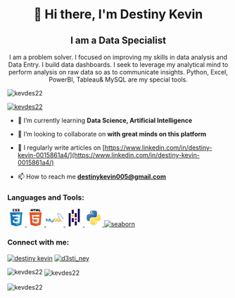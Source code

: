 <h1 align="center">👋 Hi there, I'm Destiny Kevin</h1>
<h2 align="center">I am a Data Specialist</h3>

<p align="center"> I am a problem solver. I focused on improving my skills in data analysis and Data Entry.  I build data dashboards. I seek to leverage my analytical mind to perform analysis on raw data so as to communicate insights. Python, Excel, PowerBI, Tableau& MySQL are my special tools. </p>

<p align="left"> <img src="https://komarev.com/ghpvc/?username=kevdes22&label=Profile%20views&color=0e75b6&style=flat" alt="kevdes22" /> </p>

<p align="left"> <a href="https://github.com/ryo-ma/github-profile-trophy"><img src="https://github-profile-trophy.vercel.app/?username=kevdes22" alt="kevdes22" /></a> </p>

- 🌱 I’m currently learning **Data Science, Artificial Intelligence**

- 👯 I’m looking to collaborate on **with great minds on this platform**

- 📝 I regularly write articles on [https://www.linkedin.com/in/destiny-kevin-0015861a4/](https://www.linkedin.com/in/destiny-kevin-0015861a4/)

- 📫 How to reach me **destinykevin005@gmail.com**

<h3 align="left">Languages and Tools:</h3>
<p align="left"> <a href="https://www.w3schools.com/css/" target="_blank" rel="noreferrer"> <img src="https://raw.githubusercontent.com/devicons/devicon/master/icons/css3/css3-original-wordmark.svg" alt="css3" width="40" height="40"/> </a> <a href="https://www.w3.org/html/" target="_blank" rel="noreferrer"> <img src="https://raw.githubusercontent.com/devicons/devicon/master/icons/html5/html5-original-wordmark.svg" alt="html5" width="40" height="40"/> </a> <a href="https://www.mysql.com/" target="_blank" rel="noreferrer"> <img src="https://raw.githubusercontent.com/devicons/devicon/master/icons/mysql/mysql-original-wordmark.svg" alt="mysql" width="40" height="40"/> </a> <a href="https://pandas.pydata.org/" target="_blank" rel="noreferrer"> <img src="https://raw.githubusercontent.com/devicons/devicon/2ae2a900d2f041da66e950e4d48052658d850630/icons/pandas/pandas-original.svg" alt="pandas" width="40" height="40"/> </a> <a href="https://www.python.org" target="_blank" rel="noreferrer"> <img src="https://raw.githubusercontent.com/devicons/devicon/master/icons/python/python-original.svg" alt="python" width="40" height="40"/> </a> <a href="https://seaborn.pydata.org/" target="_blank" rel="noreferrer"> <img src="https://seaborn.pydata.org/_images/logo-mark-lightbg.svg" alt="seaborn" width="40" height="40"/> </a> </p>


<h3 align="left">Connect with me:</h3>
<p align="left">
<a href="https://linkedin.com/in/destiny kevin" target="blank"><img align="center" src="https://raw.githubusercontent.com/rahuldkjain/github-profile-readme-generator/master/src/images/icons/Social/linked-in-alt.svg" alt="destiny kevin" height="30" width="40" /></a>
<a href="https://instagram.com/d3sti_ney" target="blank"><img align="center" src="https://raw.githubusercontent.com/rahuldkjain/github-profile-readme-generator/master/src/images/icons/Social/instagram.svg" alt="d3sti_ney" height="30" width="40" /></a>
</p>



<p><img align="left" src="https://github-readme-stats.vercel.app/api/top-langs?username=kevdes22&show_icons=true&locale=en&layout=compact" alt="kevdes22" /></p>

<p>&nbsp;<img align="center" src="https://github-readme-stats.vercel.app/api?username=kevdes22&show_icons=true&locale=en" alt="kevdes22" /></p>

<p><img align="center" src="https://github-readme-streak-stats.herokuapp.com/?user=kevdes22&" alt="kevdes22" /></p>
